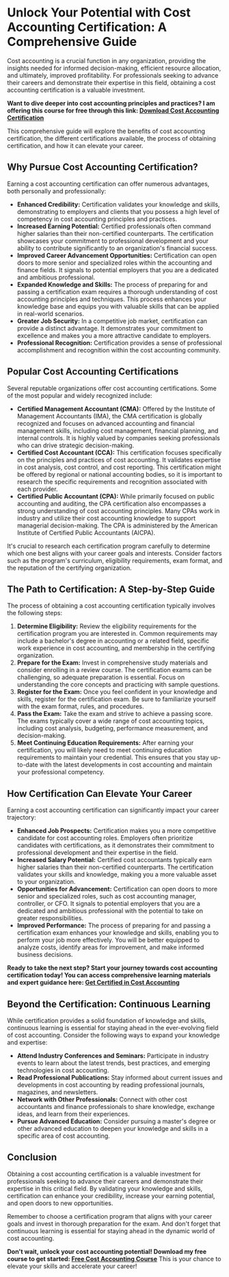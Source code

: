 # Unlock Your Potential with Cost Accounting Certification: A Comprehensive Guide

Cost accounting is a crucial function in any organization, providing the insights needed for informed decision-making, efficient resource allocation, and ultimately, improved profitability. For professionals seeking to advance their careers and demonstrate their expertise in this field, obtaining a cost accounting certification is a valuable investment.

**Want to dive deeper into cost accounting principles and practices? I am offering this course for free through this link: [Download Cost Accounting Certification](https://udemywork.com/cost-accounting-certification)**

This comprehensive guide will explore the benefits of cost accounting certification, the different certifications available, the process of obtaining certification, and how it can elevate your career.

## Why Pursue Cost Accounting Certification?

Earning a cost accounting certification can offer numerous advantages, both personally and professionally:

*   **Enhanced Credibility:** Certification validates your knowledge and skills, demonstrating to employers and clients that you possess a high level of competency in cost accounting principles and practices.
*   **Increased Earning Potential:** Certified professionals often command higher salaries than their non-certified counterparts. The certification showcases your commitment to professional development and your ability to contribute significantly to an organization's financial success.
*   **Improved Career Advancement Opportunities:** Certification can open doors to more senior and specialized roles within the accounting and finance fields. It signals to potential employers that you are a dedicated and ambitious professional.
*   **Expanded Knowledge and Skills:** The process of preparing for and passing a certification exam requires a thorough understanding of cost accounting principles and techniques. This process enhances your knowledge base and equips you with valuable skills that can be applied in real-world scenarios.
*   **Greater Job Security:** In a competitive job market, certification can provide a distinct advantage. It demonstrates your commitment to excellence and makes you a more attractive candidate to employers.
*   **Professional Recognition:** Certification provides a sense of professional accomplishment and recognition within the cost accounting community.

## Popular Cost Accounting Certifications

Several reputable organizations offer cost accounting certifications. Some of the most popular and widely recognized include:

*   **Certified Management Accountant (CMA):** Offered by the Institute of Management Accountants (IMA), the CMA certification is globally recognized and focuses on advanced accounting and financial management skills, including cost management, financial planning, and internal controls. It is highly valued by companies seeking professionals who can drive strategic decision-making.
*   **Certified Cost Accountant (CCA):** This certification focuses specifically on the principles and practices of cost accounting. It validates expertise in cost analysis, cost control, and cost reporting. This certification might be offered by regional or national accounting bodies, so it is important to research the specific requirements and recognition associated with each provider.
*   **Certified Public Accountant (CPA):** While primarily focused on public accounting and auditing, the CPA certification also encompasses a strong understanding of cost accounting principles. Many CPAs work in industry and utilize their cost accounting knowledge to support managerial decision-making. The CPA is administered by the American Institute of Certified Public Accountants (AICPA).

It's crucial to research each certification program carefully to determine which one best aligns with your career goals and interests. Consider factors such as the program's curriculum, eligibility requirements, exam format, and the reputation of the certifying organization.

## The Path to Certification: A Step-by-Step Guide

The process of obtaining a cost accounting certification typically involves the following steps:

1.  **Determine Eligibility:** Review the eligibility requirements for the certification program you are interested in. Common requirements may include a bachelor's degree in accounting or a related field, specific work experience in cost accounting, and membership in the certifying organization.
2.  **Prepare for the Exam:** Invest in comprehensive study materials and consider enrolling in a review course. The certification exams can be challenging, so adequate preparation is essential. Focus on understanding the core concepts and practicing with sample questions.
3.  **Register for the Exam:** Once you feel confident in your knowledge and skills, register for the certification exam. Be sure to familiarize yourself with the exam format, rules, and procedures.
4.  **Pass the Exam:** Take the exam and strive to achieve a passing score. The exams typically cover a wide range of cost accounting topics, including cost analysis, budgeting, performance measurement, and decision-making.
5.  **Meet Continuing Education Requirements:** After earning your certification, you will likely need to meet continuing education requirements to maintain your credential. This ensures that you stay up-to-date with the latest developments in cost accounting and maintain your professional competency.

## How Certification Can Elevate Your Career

Earning a cost accounting certification can significantly impact your career trajectory:

*   **Enhanced Job Prospects:** Certification makes you a more competitive candidate for cost accounting roles. Employers often prioritize candidates with certifications, as it demonstrates their commitment to professional development and their expertise in the field.
*   **Increased Salary Potential:** Certified cost accountants typically earn higher salaries than their non-certified counterparts. The certification validates your skills and knowledge, making you a more valuable asset to your organization.
*   **Opportunities for Advancement:** Certification can open doors to more senior and specialized roles, such as cost accounting manager, controller, or CFO. It signals to potential employers that you are a dedicated and ambitious professional with the potential to take on greater responsibilities.
*   **Improved Performance:** The process of preparing for and passing a certification exam enhances your knowledge and skills, enabling you to perform your job more effectively. You will be better equipped to analyze costs, identify areas for improvement, and make informed business decisions.

**Ready to take the next step? Start your journey towards cost accounting certification today! You can access comprehensive learning materials and expert guidance here: [Get Certified in Cost Accounting](https://udemywork.com/cost-accounting-certification)**

## Beyond the Certification: Continuous Learning

While certification provides a solid foundation of knowledge and skills, continuous learning is essential for staying ahead in the ever-evolving field of cost accounting. Consider the following ways to expand your knowledge and expertise:

*   **Attend Industry Conferences and Seminars:** Participate in industry events to learn about the latest trends, best practices, and emerging technologies in cost accounting.
*   **Read Professional Publications:** Stay informed about current issues and developments in cost accounting by reading professional journals, magazines, and newsletters.
*   **Network with Other Professionals:** Connect with other cost accountants and finance professionals to share knowledge, exchange ideas, and learn from their experiences.
*   **Pursue Advanced Education:** Consider pursuing a master's degree or other advanced education to deepen your knowledge and skills in a specific area of cost accounting.

## Conclusion

Obtaining a cost accounting certification is a valuable investment for professionals seeking to advance their careers and demonstrate their expertise in this critical field. By validating your knowledge and skills, certification can enhance your credibility, increase your earning potential, and open doors to new opportunities.

Remember to choose a certification program that aligns with your career goals and invest in thorough preparation for the exam. And don't forget that continuous learning is essential for staying ahead in the dynamic world of cost accounting.

**Don't wait, unlock your cost accounting potential! Download my free course to get started: [Free Cost Accounting Course](https://udemywork.com/cost-accounting-certification)** This is your chance to elevate your skills and accelerate your career!
